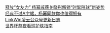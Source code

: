  
[释放“女友力” 杨幂戚薇关晓彤解锁“时髦陪球”新姿势](http://www.dianyue.me/archives/504/guujp2qigi0xefgx/)  
[经典不过A字裙，杨幂同款你也值得拥有](http://www.dianyue.me/archives/412/gxtc0vriiaufy9bw/)  
[LinkWin凌云公众号更新日志](http://www.dianyue.me/archives/143/juk1unk669eadutb/)  
[世界杯熬夜看球护肤指南](http://www.dianyue.me/archives/468/o3486vxnlqrbdw5p/)